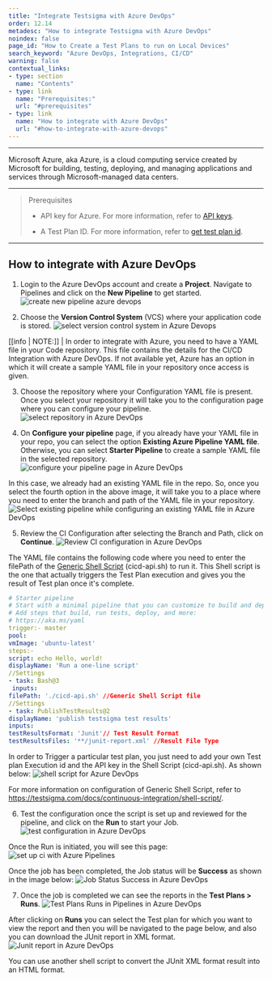 ```yaml
---
title: "Integrate Testsigma with Azure DevOps"
order: 12.14
metadesc: "How to integrate Testsigma with Azure DevOps"
noindex: false
page_id: "How to Create a Test Plans to run on Local Devices"
search_keyword: "Azure DevOps, Integrations, CI/CD"
warning: false
contextual_links:
- type: section
  name: "Contents"
- type: link
  name: "Prerequisites:"
  url: "#prerequisites"
- type: link
  name: "How to integrate with Azure DevOps"
  url: "#how-to-integrate-with-azure-devops"
---
```


---

Microsoft Azure, aka Azure, is a cloud computing service created by Microsoft for building, testing, deploying, and managing applications and services through Microsoft-managed data centers.

---

> <p id="prerequisites">Prerequisites</p>
> 
>    - API key for Azure. For more information, refer to [API keys](https://testsigma.com/docs/configuration/api-keys/).
> 
>    - A Test Plan ID. For more information, refer to [get test plan id](https://docs.testsigma.com/images/azure-devops/get-test-plan-id.png).

---
## **How to integrate with Azure DevOps**
1. Login to the Azure DevOps account and create a **Project**. Navigate to Pipelines and click on the **New Pipeline** to get started.
![create new pipeline azure devops](https://docs.testsigma.com/images/azure-devops/create-new-pipeline-azure-devops.png)

2. Choose the **Version Control System** (VCS) where your application code is stored.
![select version control system in Azure Devops](https://docs.testsigma.com/images/azure-devops/select-version-control-system-azure-devops.png)


[[info | NOTE:]]
| In order to integrate with Azure, you need to have a YAML file in your Code repository. This file contains the details for the CI/CD Integration with Azure DevOps. If not available yet, Azure has an option in which it will create a sample YAML file in your repository once access is given.

3. Choose the repository where your Configuration YAML file is present. Once you select your repository it will take you to the configuration page where you can configure your pipeline.
![select repository in Azure DevOps](https://docs.testsigma.com/images/azure-devops/select-repository-azure-devops.png)
 
4. On **Configure your pipeline** page, if you already have your YAML file in your repo, you can select the option **Existing Azure Pipeline YAML file**. Otherwise, you can select **Starter Pipeline** to create a sample YAML file in the selected repository.
![configure your pipeline page in Azure DevOps](https://docs.testsigma.com/images/azure-devops/configure-your-pipeline-azure-devops.png) 


In this case, we already had an existing YAML file in the repo. So, once you select the fourth option in the above image, it will take you to a place where you need to enter the branch and path of the YAML file in your repository.
![Select existing pipeline while configuring an existing YAML file in Azure DevOps](https://docs.testsigma.com/images/azure-devops/configure-pipeline-select-yaml-file-azure-devops.png)


5. Review the CI Configuration after selecting the Branch and Path,  click on **Continue**.
![Review CI configuration in Azure DevOps](https://docs.testsigma.com/images/azure-devops/review-ci-configuration-azure-devops.png)

The YAML file contains the following code where you need to enter the filePath of the [Generic Shell Script](https://testsigma.com/docs/continuous-integration/shell-script/) (cicd-api.sh) to run it. This Shell script is the one that actually triggers the Test Plan execution and gives you the result of Test plan once it's complete.

```yaml
# Starter pipeline
# Start with a minimal pipeline that you can customize to build and deploy your code.
# Add steps that build, run tests, deploy, and more:
# https://aka.ms/yaml
trigger:- master
pool:  
vmImage: 'ubuntu-latest'
steps:- 
script: echo Hello, world!  
displayName: 'Run a one-line script'
//Settings
- task: Bash@3 
 inputs:    
filePath: './cicd-api.sh' //Generic Shell Script file
//Settings
- task: PublishTestResults@2  
displayName: 'publish testsigma test results'  
inputs:    
testResultsFormat: 'Junit'// Test Result Format   
testResultsFiles: '**/junit-report.xml' //Result File Type
```


 
In order to Trigger a particular test plan, you just need to add your own Test plan Execution id and the API key in the Shell Script (cicd-api.sh). As shown below:
![shell script for Azure DevOps](https://docs.testsigma.com/images/azure-devops/shell-script-azure-devops.png)

For more information on configuration of Generic Shell Script, refer to https://testsigma.com/docs/continuous-integration/shell-script/.

6. Test the configuration once the script is set up and reviewed for the pipeline, and click on the **Run** to start your Job.
![test configuration in Azure DevOps](https://docs.testsigma.com/images/azure-devops/test-configuration-azure-devops.png)

Once the Run is initiated, you will see this page:
![set up ci with Azure Pipelines](https://docs.testsigma.com/images/azure-devops/setup-ci-with-azure-pipelines.png)

Once the job has been completed, the Job status will be **Success** as shown in the image below:
![Job Status Success in Azure DevOps](https://docs.testsigma.com/images/azure-devops/job-status-success-azure-devops.png)

7. Once the job is completed we can see the reports in the **Test Plans > Runs**.
![Test Plans Runs in Pipelines in Azure DevOps](https://docs.testsigma.com/images/azure-devops/pipelines-testplans-runs-azure-devops.png)

After clicking on **Runs** you can select the Test plan for which you want to view the report and then you will be navigated to the page below, and also you can download the JUnit report in XML format.
![Junit report in Azure DevOps](https://docs.testsigma.com/images/azure-devops/junit-report-azure-devops.png)

You can use another shell script to convert the JUnit XML format result into an HTML format.


